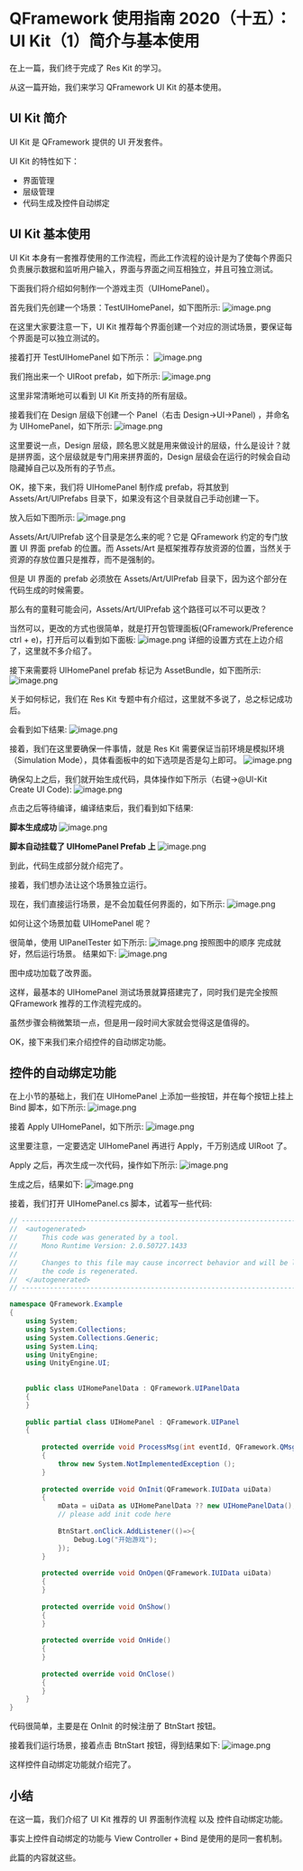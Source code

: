 # QFramework 使用指南 2020（十五）：UI Kit（1）简介与基本使用
在上一篇，我们终于完成了 Res Kit 的学习。

从这一篇开始，我们来学习 QFramework UI Kit 的基本使用。

## UI Kit 简介
UI Kit 是 QFramework 提供的 UI 开发套件。

UI Kit 的特性如下：
* 界面管理
* 层级管理
* 代码生成及控件自动绑定


## UI Kit 基本使用
UI Kit 本身有一套推荐使用的工作流程，而此工作流程的设计是为了使每个界面只负责展示数据和监听用户输入，界面与界面之间互相独立，并且可独立测试。

下面我们将介绍如何制作一个游戏主页（UIHomePanel）。

首先我们先创建一个场景：TestUIHomePanel，如下图所示:
![image.png](http://file.liangxiegame.com/7b274736-c8a4-4640-b0a5-29d4b081e84e.png)

在这里大家要注意一下，UI Kit 推荐每个界面创建一个对应的测试场景，要保证每个界面是可以独立测试的。

接着打开 TestUIHomePanel 如下所示：
![image.png](http://file.liangxiegame.com/dbbb6796-d99c-4e3a-a72d-cc58066a965e.png)

我们拖出来一个 UIRoot prefab，如下所示:
![image.png](http://file.liangxiegame.com/f26aa2f3-3e92-4cdb-a95a-dff8e1e783d4.png)

这里非常清晰地可以看到 UI Kit 所支持的所有层级。

接着我们在 Design 层级下创建一个 Panel（右击 Design->UI->Panel) ，并命名为 UIHomePanel，如下所示:
![image.png](http://file.liangxiegame.com/edef5c7d-efa5-460c-922d-251688a89b51.png)

这里要说一点，Design 层级，顾名思义就是用来做设计的层级，什么是设计？就是拼界面，这个层级就是专门用来拼界面的，Design 层级会在运行的时候会自动隐藏掉自己以及所有的子节点。

OK，接下来，我们将 UIHomePanel 制作成 prefab，将其放到 Assets/Art/UIPrefabs 目录下，如果没有这个目录就自己手动创建一下。

放入后如下图所示:
![image.png](http://file.liangxiegame.com/9d41a185-b099-4cf8-a74b-ede160ae27c0.png)

Assets/Art/UIPrefab 这个目录是怎么来的呢？它是 QFramework 约定的专门放置 UI 界面 prefab 的位置。而 Assets/Art 是框架推荐存放资源的位置，当然关于资源的存放位置只是推荐，而不是强制的。

但是 UI 界面的 prefab 必须放在 Assets/Art/UIPrefab 目录下，因为这个部分在代码生成的时候需要。

那么有的童鞋可能会问，Assets/Art/UIPrefab 这个路径可以不可以更改？

当然可以，更改的方式也很简单，就是打开包管理面板(QFramework/Preference ctrl + e)，打开后可以看到如下面板:
![image.png](http://file.liangxiegame.com/0ba93f98-4366-47f0-9a28-8f2e0c4cd68e.png)
详细的设置方式在上边介绍了，这里就不多介绍了。

接下来需要将 UIHomePanel prefab 标记为 AssetBundle，如下图所示:
![image.png](http://file.liangxiegame.com/9c6ee577-e39d-47eb-a5aa-d1ee10a6cd0c.png)

关于如何标记，我们在 Res Kit 专题中有介绍过，这里就不多说了，总之标记成功后。

会看到如下结果:
![image.png](http://file.liangxiegame.com/76301fad-80f9-4ad1-b4b2-171546622989.png)

接着，我们在这里要确保一件事情，就是 Res Kit 需要保证当前环境是模拟环境（Simulation Mode），具体看面板中的如下选项是否是勾上即可。
![image.png](http://file.liangxiegame.com/5c0759d3-f712-4b87-9a15-6bf70d26dd21.png)

确保勾上之后，我们就开始生成代码，具体操作如下所示（右键->@UI-Kit Create UI Code):
![image.png](http://file.liangxiegame.com/ca54489c-7357-4e5e-87f2-7f8e8a6373cf.png)

点击之后等待编译，编译结束后，我们看到如下结果:

**脚本生成成功**
![image.png](http://file.liangxiegame.com/f33823a7-86ad-4897-b5f4-c93ab7592495.png)

**脚本自动挂载了 UIHomePanel Prefab 上**
![image.png](http://file.liangxiegame.com/f23ae02e-6e1f-4b5e-a0ce-3e69ab4ee200.png)

到此，代码生成部分就介绍完了。

接着，我们想办法让这个场景独立运行。

现在，我们直接运行场景，是不会加载任何界面的，如下所示:
![image.png](http://file.liangxiegame.com/6a0425ec-78cc-4f74-b0ae-206144cd7bab.png)

如何让这个场景加载 UIHomePanel 呢？

很简单，使用 UIPanelTester 如下所示:
![image.png](http://file.liangxiegame.com/2000b2ca-7bd4-4e7b-a537-239a86de80b6.png)
按照图中的顺序 完成就好，然后运行场景。
结果如下:
![image.png](http://file.liangxiegame.com/8780d246-f07a-43e3-88b0-2238d6d1b01a.png)

图中成功加载了改界面。

这样，最基本的 UIHomePanel 测试场景就算搭建完了，同时我们是完全按照 QFramework 推荐的工作流程完成的。

虽然步骤会稍微繁琐一点，但是用一段时间大家就会觉得这是值得的。

OK，接下来我们来介绍控件的自动绑定功能。

## 控件的自动绑定功能
在上小节的基础上，我们在 UIHomePanel 上添加一些按钮，并在每个按钮上挂上 Bind 脚本，如下所示:
![image.png](http://file.liangxiegame.com/e3d7cac8-74e3-4e1e-adb7-d994d8e7d53e.png)

接着 Apply UIHomePanel，如下所示:
![image.png](http://file.liangxiegame.com/24727b51-27e5-4ca1-ba35-c0433e9b04a4.png)

这里要注意，一定要选定 UIHomePanel 再进行 Apply，千万别选成 UIRoot 了。

Apply 之后，再次生成一次代码，操作如下所示:
![image.png](http://file.liangxiegame.com/5a283372-6ec6-4442-b935-6679f929d9e9.png)

生成之后，结果如下:
![image.png](http://file.liangxiegame.com/013f3eb8-5c0a-4cbb-ab17-ba58cb5e287b.png)

接着，我们打开 UIHomePanel.cs 脚本，试着写一些代码:
``` csharp
// ------------------------------------------------------------------------------
//  <autogenerated>
//      This code was generated by a tool.
//      Mono Runtime Version: 2.0.50727.1433
// 
//      Changes to this file may cause incorrect behavior and will be lost if 
//      the code is regenerated.
//  </autogenerated>
// ------------------------------------------------------------------------------

namespace QFramework.Example
{
    using System;
    using System.Collections;
    using System.Collections.Generic;
    using System.Linq;
    using UnityEngine;
    using UnityEngine.UI;
    
    
    public class UIHomePanelData : QFramework.UIPanelData
    {
    }
    
    public partial class UIHomePanel : QFramework.UIPanel
    {
        
        protected override void ProcessMsg(int eventId, QFramework.QMsg msg)
        {
            throw new System.NotImplementedException ();
        }
        
        protected override void OnInit(QFramework.IUIData uiData)
        {
            mData = uiData as UIHomePanelData ?? new UIHomePanelData();
	        // please add init code here
            
	        BtnStart.onClick.AddListener(()=>{
	        	Debug.Log("开始游戏");
	        });
        }
        
        protected override void OnOpen(QFramework.IUIData uiData)
        {
        }
        
        protected override void OnShow()
        {
        }
        
        protected override void OnHide()
        {
        }
        
        protected override void OnClose()
        {
        }
    }
}
```

代码很简单，主要是在 OnInit 的时候注册了 BtnStart 按钮。

接着我们运行场景，接着点击 BtnStart 按钮，得到结果如下:
![image.png](http://file.liangxiegame.com/70f2fbb8-1267-407a-960f-bb019f114a83.png)

这样控件自动绑定功能就介绍完了。

## 小结
在这一篇，我们介绍了 UI Kit 推荐的 UI 界面制作流程 以及 控件自动绑定功能。

事实上控件自动绑定的功能与 View Controller + Bind 是使用的是同一套机制。

此篇的内容就这些。
